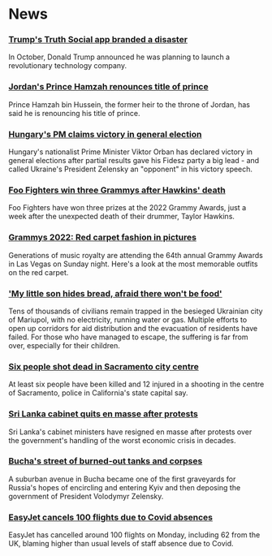 # News
### [Trump's Truth Social app branded a disaster](https://www.bbc.com/news/technology-60922717)
In October, Donald Trump announced he was planning to launch a revolutionary technology company.
### [Jordan's Prince Hamzah renounces title of prince](https://www.bbc.com/news/world-middle-east-60976314)
Prince Hamzah bin Hussein, the former heir to the throne of Jordan, has said he is renouncing his title of prince.
### [Hungary's PM claims victory in general election](https://www.bbc.com/news/world-europe-60977917)
Hungary's nationalist Prime Minister Viktor Orban has declared victory in general elections after partial results gave his Fidesz party a big lead - and called Ukraine's President Zelensky an "opponent" in his victory speech.
### [Foo Fighters win three Grammys after Hawkins' death](https://www.bbc.com/news/entertainment-arts-60977871)
Foo Fighters have won three prizes at the 2022 Grammy Awards, just a week after the unexpected death of their drummer, Taylor Hawkins.
### [Grammys 2022: Red carpet fashion in pictures](https://www.bbc.com/news/entertainment-arts-60977867)
Generations of music royalty are attending the 64th annual Grammy Awards in Las Vegas on Sunday night. Here's a look at the most memorable outfits on the red carpet.
### ['My little son hides bread, afraid there won't be food'](https://www.bbc.com/news/world-europe-60972642)
Tens of thousands of civilians remain trapped in the besieged Ukrainian city of Mariupol, with no electricity, running water or gas. Multiple efforts to open up corridors for aid distribution and the evacuation of residents have failed. For those who have managed to escape, the suffering is far from over, especially for their children.
### [Six people shot dead in Sacramento city centre](https://www.bbc.com/news/world-us-canada-60974119)
At least six people have been killed and 12 injured in a shooting in the centre of Sacramento, police in California's state capital say.
### [Sri Lanka cabinet quits en masse after protests](https://www.bbc.com/news/world-asia-60975941)
Sri Lanka's cabinet ministers have resigned en masse after protests over the government's handling of the worst economic crisis in decades.
### [Bucha's street of burned-out tanks and corpses](https://www.bbc.com/news/world-europe-60970818)
A suburban avenue in Bucha became one of the first graveyards for Russia's hopes of encircling and entering Kyiv and then deposing the government of President Volodymyr Zelensky. 
### [EasyJet cancels 100 flights due to Covid absences](https://www.bbc.com/news/business-60976958)
EasyJet has cancelled around 100 flights on Monday, including 62 from the UK, blaming higher than usual levels of staff absence due to Covid. 
